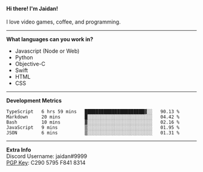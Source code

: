 #### Hi there! I'm Jaidan!
I love video games, coffee, and programming.

---
**What languages can you work in?**<br>
- Javascript (Node or Web)
- Python
- Objective-C
- Swift
- HTML
- CSS

---
**Development Metrics**<br>
<!--START_SECTION:waka-->
```text
TypeScript   6 hrs 59 mins   ██████████████████████▓░░   90.13 % 
Markdown     20 mins         █░░░░░░░░░░░░░░░░░░░░░░░░   04.42 % 
Bash         10 mins         ▓░░░░░░░░░░░░░░░░░░░░░░░░   02.16 % 
JavaScript   9 mins          ▒░░░░░░░░░░░░░░░░░░░░░░░░   01.95 % 
JSON         6 mins          ▒░░░░░░░░░░░░░░░░░░░░░░░░   01.31 % 
```
<!--END_SECTION:waka-->

---
**Extra Info**<br>
Discord Username: jaidan#9999  
[PGP Key](https://keybase.io/monotrix/pgp_keys.asc): C290 5795 F841 8314
